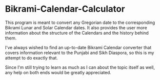 # Bikrami-Calendar-Calculator
This program is meant to convert any Gregorian date to the corresponding Bikrami Lunar and Solar Calendar dates. It also provides the user more information about the structure of the Calendars and the history behind them.

I've always wished to find an up-to-date Bikrami Calendar converter that covers information relevant to the Punjabi and Sikh Diaspora, so this is my attempt to do exactly that.

Since I'm still trying to learn as much as I can about the topic itself as well, any help on both ends would be greatly appreciated.
